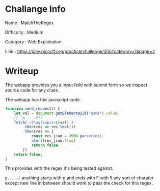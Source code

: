 # Challange Info

Name : MatchTheRegex

Difficulty : Medium

Category : Web Exploitation

Link : https://play.picoctf.org/practice/challenge/356?category=1&page=2

# Writeup

The webapp provides you a input feild with submit form so we inspect source code for any clues.

The webapp has this javascript code.

```javascript
function send_request() {
	let val = document.getElementById("name").value;
	// ^p.....F!?
	fetch(`/flag?input=${val}`)
		.then(res => res.text())
		.then(res => {
			const res_json = JSON.parse(res);
			alert(res_json.flag)
			return false;
		})
	return false;
}
```

This provides with the regex it's being tested against.

`p.....F` anything starts with p and ends with F with 5 any sort of charater except new line in between should work to pass the check for this regex. 
